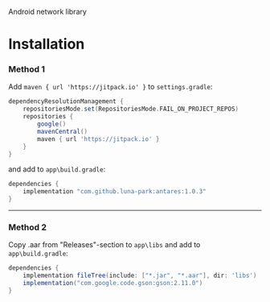 Android network library

# Installation

### Method 1

Add `maven { url 'https://jitpack.io' }` to `settings.gradle`:
```groovy
dependencyResolutionManagement {
    repositoriesMode.set(RepositoriesMode.FAIL_ON_PROJECT_REPOS)
    repositories {
        google()
        mavenCentral()
        maven { url 'https://jitpack.io' }
    }
}
```

and add to `app\build.gradle`:
```groovy
dependencies {
    implementation "com.github.luna-park:antares:1.0.3"
}
```

---

### Method 2

Copy .aar from "Releases"-section to `app\libs` and add to `app\build.gradle`:
```groovy
dependencies {
    implementation fileTree(include: ["*.jar", "*.aar"], dir: 'libs')
    implementation("com.google.code.gson:gson:2.11.0")
}
```
